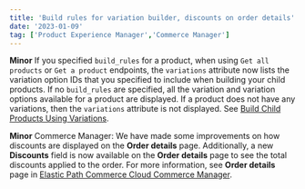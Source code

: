 ```yaml
---
title: 'Build rules for variation builder, discounts on order details'
date: '2023-01-09'
tag: ['Product Experience Manager','Commerce Manager']
---
```

**Minor**
If you specified `build_rules` for a product, when using `Get all products` or `Get a product` endpoints, the `variations` attribute now lists the variation option IDs that you specified to include when building your child products. If no `build_rules` are specified, all the variation and variation options available for a product are displayed. If a product does not have any variations, then the `variations` attribute is not displayed. See [Build Child Products Using Variations](/docs/pxm/products/pxm-product-variations/build-pxm-variations).

**Minor**
Commerce Manager: We have made some improvements on how discounts are displayed on the **Order details** page. Additionally, a new **Discounts** field is now available on the **Order details** page to see the total discounts applied to the order. For more information, see **Order details** page in [Elastic Path Commerce Cloud Commerce Manager](https://euwest.cm.elasticpath.com/).
